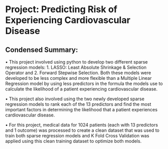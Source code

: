 # Project: Predicting Risk of Experiencing Cardiovascular Disease

## Condensed Summary:

•   This project involved using python to develop two different sparse regression models: 1. LASSO: Least Absolute Shrinkage & Selection Operator and 2. Forward Stepwise Selection. Both these models were developed to be less complex and more flexible than a Multiple Linear Regression model by using less predictors in the formula the models use to calculate the likelihood of a patient experiencing cardiovascular disease.

•   This project also involved using the two newly developed sparse regression models to rank each of the 13 predictors and find the most important factors in determining the likelihood that a patient experiences cardiovascular disease.

•   For this project, medical data for 1024 patients (each with 13 predictors and 1 outcome) was processed to create a clean dataset that was used to train both sparse regression models and K Fold Cross Validation was applied using this clean training dataset to optimize both models.
